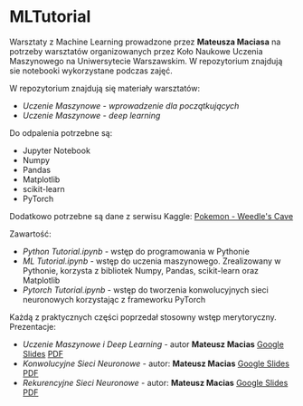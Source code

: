 # MLTutorial

Warsztaty z Machine Learning prowadzone przez __Mateusza Maciasa__ na potrzeby warsztatów organizowanych przez Koło Naukowe Uczenia Maszynowego na Uniwersytecie Warszawskim. W repozytorium znajdują sie notebooki wykorzystane podczas zajęć.

W repozytorium znajdują się materiały warsztatów:
* _Uczenie Maszynowe - wprowadzenie dla początkujących_
* _Uczenie Maszynowe - deep learning_

Do odpalenia potrzebne są:
* Jupyter Notebook
* Numpy
* Pandas
* Matplotlib
* scikit-learn
* PyTorch

Dodatkowo potrzebne są dane z serwisu Kaggle: [Pokemon - Weedle's Cave](https://www.kaggle.com/terminus7/pokemon-challenge)


Zawartość:
* _Python Tutorial.ipynb_ - wstęp do programowania w Pythonie
* _ML Tutorial.ipynb_ - wstęp do uczenia maszynowego. Zrealizowany w Pythonie, korzysta z bibliotek Numpy, Pandas, scikit-learn oraz Matplotlib
* _Pytorch Tutorial.ipynb_ - wstęp do tworzenia konwolucyjnych sieci neuronowych korzystając z frameworku PyTorch

Każdą z praktycznych części poprzedał stosowny wstęp merytoryczny. Prezentacje:
* _Uczenie Maszynowe i Deep Learning_ - autor __Mateusz Macias__ [Google Slides](https://docs.google.com/presentation/d/1gHzBipLakN46wfa47rnHkpFzS2-nGF2k4WI1QjFeVDg/edit?usp=sharing) [PDF](prezentacje/MachineLearning_DeepLearning.pdf)
* _Konwolucyjne Sieci Neuronowe_ - autor: __Mateusz Macias__ [Google Slides](https://docs.google.com/presentation/d/1M7T2tOzYS2rLJBnIHBLF_wQau5wSfr6g-KRTSqUFfrs/edit?usp=sharing) [PDF](prezentacje/CNN.pdf)
* _Rekurencyjne Sieci Neuronowe_ - autor: __Mateusz Macias__ [Google Slides](https://docs.google.com/presentation/d/1QCBHXhksfIIqIsgKo15WG_y_dhjZSRpywd5ZO6nLiBU/edit?usp=sharing) [PDF](prezentacje/RNN.pdf)
